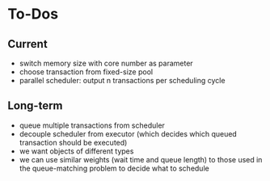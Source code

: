 # To-Dos

## Current

- switch memory size with core number as parameter
- choose transaction from fixed-size pool
- parallel scheduler: output n transactions per scheduling cycle

## Long-term

- queue multiple transactions from scheduler
- decouple scheduler from executor (which decides which queued transaction should be executed)
- we want objects of different types
- we can use similar weights (wait time and queue length) to those used in the queue-matching problem to decide what to schedule

